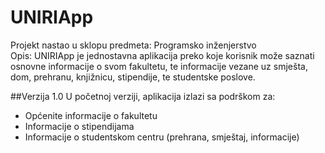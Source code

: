 # UNIRIApp

Projekt nastao u sklopu predmeta: Programsko inženjerstvo <br>
Opis: UNIRIApp je jednostavna aplikacija preko koje korisnik može saznati osnovne informacije o svom fakultetu, te informacije vezane uz smješta, dom, prehranu, knjižnicu, stipendije, te studentske poslove.

##Verzija 1.0
U početnoj verziji, aplikacija izlazi sa podrškom za:
- Općenite informacije o fakultetu
- Informacije o stipendijama
- Informacije o studentskom centru (prehrana, smještaj, informacije)
